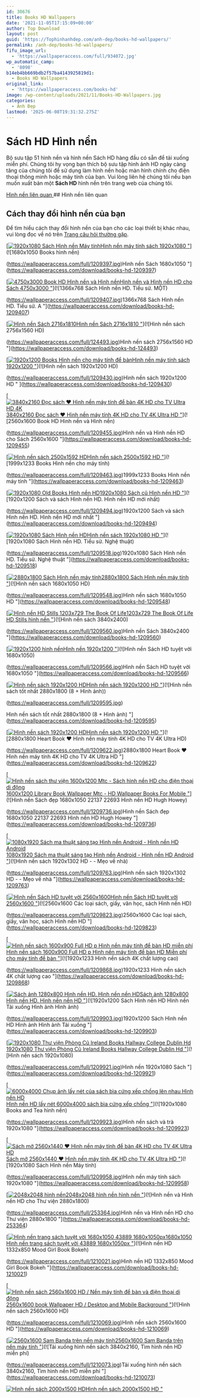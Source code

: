 ```yaml
---
id: 30676
title: Books HD Wallpapers
date: '2021-11-05T17:15:09+00:00'
author: Top Download
layout: post
guid: 'https://Tophinhanhdep.com/anh-dep/books-hd-wallpapers/'
permalink: /anh-dep/books-hd-wallpapers/
fifu_image_url:
  - 'https://wallpaperaccess.com/full/934072.jpg'
wp_automatic_camp:
  - '8098'
b14eb4bb669bdb2f57ba4143925819d1:
  - Books HD Wallpapers
original_link:
  - 'https://wallpaperaccess.com/books-hd'
image: /wp-content/uploads/2021/11/Books-HD-Wallpapers.jpg
categories:
  - Ảnh Đẹp
lastmod: '2025-06-08T19:31:32.275Z'
---
```

# Sách HD Hình nền

Bộ sưu tập 51 hình nền và hình nền Sách HD hàng đầu có sẵn để tải xuống miễn phí. Chúng tôi hy vọng bạn thích bộ sưu tập hình ảnh HD ngày càng tăng của chúng tôi để sử dụng làm hình nền hoặc màn hình chính cho điện thoại thông minh hoặc máy tính của bạn. Vui lòng liên hệ chúng tôi nếu bạn muốn xuất bản một **Sách HD** hình nền trên trang web của chúng tôi.

[Hình nền liên quan ](#related) ## Hình nền liên quan

## Cách thay đổi hình nền của bạn

Để tìm hiểu cách thay đổi hình nền của bạn cho các loại thiết bị khác nhau, vui lòng đọc về nó trên [Trang câu hỏi thường gặp](https://tophinhanhdep.com/faq/).

  
[[![1920x1080 Sách Hình nền Máy tính](https://wallpaperaccess.com/full/934072.jpg)Hình nền máy tính sách 1920x1080 "](https://wallpaperaccess.com/download/books-hd-934072)](![1680x1050 Books hình nền)

(https://wallpaperaccess.com/full/1209397.jpg)Hình nền Sách 1680x1050 "](https://wallpaperaccess.com/download/books-hd-1209397)

[[![4750x3000 Book HD Hình nền và Hình nền](https://wallpaperaccess.com/full/1209401.jpg)Hình nền và Hình nền HD cho Sách 4750x3000 "](https://wallpaperaccess.com/download/books-hd-1209401)](![1366x768 Sách Hình nền HD.  Tiểu sử.  MỘT)

(https://wallpaperaccess.com/full/1209407.jpg)1366x768 Sách Hình nền HD. Tiểu sử. A "](https://wallpaperaccess.com/download/books-hd-1209407)

[[![Hình nền Sách 2716x1810](https://wallpaperaccess.com/full/1209411.jpg)Hình nền Sách 2716x1810 "](https://wallpaperaccess.com/download/books-hd-1209411)](![Hình nền sách 2756x1560 HD)

(https://wallpaperaccess.com/full/124493.jpg)Hình nền sách 2756x1560 HD "](https://wallpaperaccess.com/download/books-hd-124493)

[[![1920x1200 Books Hình nền cho máy tính để bàn](https://wallpaperaccess.com/full/1209416.jpg)Hình nền máy tính sách 1920x1200 "](https://wallpaperaccess.com/download/books-hd-1209416)](![Hình nền sách 1920x1200 HD)

(https://wallpaperaccess.com/full/1209430.jpg)Hình nền sách 1920x1200 HD " ](https://wallpaperaccess.com/download/books-hd-1209430)

[[![3840x2160 Đọc sách ❤ Hình nền máy tính để bàn 4K HD cho TV Ultra HD 4K](https://wallpaperaccess.com/full/1209437.jpg)3840x2160 Đọc sách ❤ Hình nền máy tính 4K HD cho TV 4K Ultra HD "](https://wallpaperaccess.com/download/books-hd-1209437)](![2560x1600 Book HD Hình nền và Hình nền)

(https://wallpaperaccess.com/full/1209455.jpg)Hình nền và Hình nền HD cho Sách 2560x1600 "](https://wallpaperaccess.com/download/books-hd-1209455)

[[![Hình nền sách 2500x1592 HD](https://wallpaperaccess.com/full/124410.jpg)Hình nền sách 2500x1592 HD "](https://wallpaperaccess.com/download/books-hd-124410)](![1999x1233 Books Hình nền cho máy tính)

(https://wallpaperaccess.com/full/1209463.jpg)1999x1233 Books Hình nền máy tính "](https://wallpaperaccess.com/download/books-hd-1209463)

[[![1920x1080 Old Books Hình nền HD](https://wallpaperaccess.com/full/934065.jpg)1920x1080 Sách cũ Hình nền HD "](https://wallpaperaccess.com/download/books-hd-934065)](![1920x1200 Sách và sách Hình nền HD.  Hình nền HD mới nhất)

(https://wallpaperaccess.com/full/1209494.jpg)1920x1200 Sách và sách Hình nền HD. Hình nền HD mới nhất "](https://wallpaperaccess.com/download/books-hd-1209494)

[[![1920x1080 Sách Hình nền HD](https://wallpaperaccess.com/full/1209517.jpg)Hình nền sách 1920x1080 HD "](https://wallpaperaccess.com/download/books-hd-1209517)](![1920x1080 Sách Hình nền HD.  Tiểu sử.  Nghệ thuật)

(https://wallpaperaccess.com/full/1209518.jpg)1920x1080 Sách Hình nền HD. Tiểu sử. Nghệ thuật "](https://wallpaperaccess.com/download/books-hd-1209518)

[[![2880x1800 Sách Hình nền máy tính](https://wallpaperaccess.com/full/1209523.jpg)2880x1800 Sách Hình nền máy tính "](https://wallpaperaccess.com/download/books-hd-1209523)](![Hình nền sách 1680x1050 HD)

(https://wallpaperaccess.com/full/1209548.jpg)Hình nền sách 1680x1050 HD "](https://wallpaperaccess.com/download/books-hd-1209548)

[[![Hình nền HD Stills 1203x729 The Book Of Life](https://wallpaperaccess.com/full/1209551.jpg)1203x729 The Book Of Life HD Stills hình nền "](https://wallpaperaccess.com/download/books-hd-1209551)](![Hình nền sách 3840x2400)

(https://wallpaperaccess.com/full/1209560.jpg)Hình nền Sách 3840x2400 "](https://wallpaperaccess.com/download/books-hd-1209560)

[[![1920x1200 hình nền](https://wallpaperaccess.com/full/1209564.jpg)Hình nền 1920x1200 "](https://wallpaperaccess.com/download/books-hd-1209564)](![Hình nền Sách HD tuyệt vời 1680x1050)

(https://wallpaperaccess.com/full/1209566.jpg)Hình nền Sách HD tuyệt vời 1680x1050 "](https://wallpaperaccess.com/download/books-hd-1209566)

[[![Hình nền sách 1920x1200 HD](https://wallpaperaccess.com/full/1209574.jpg)Hình nền sách 1920x1200 HD "](https://wallpaperaccess.com/download/books-hd-1209574)](![Hình nền sách tốt nhất 2880x1800 (8 + Hình ảnh))

(https://wallpaperaccess.com/full/1209595.jpg)

Hình nền sách tốt nhất 2880x1800 (8 + Hình ảnh) "](https://wallpaperaccess.com/download/books-hd-1209595)

[[![Hình nền sách 1920x1200 HD](https://wallpaperaccess.com/full/1209609.jpg)Hình nền sách 1920x1200 HD "](https://wallpaperaccess.com/download/books-hd-1209609)](![2880x1800 Heart Book ❤ Hình nền máy tính 4K HD cho TV 4K Ultra HD)

(https://wallpaperaccess.com/full/1209622.jpg)2880x1800 Heart Book ❤ Hình nền máy tính 4K HD cho TV 4K Ultra HD "](https://wallpaperaccess.com/download/books-hd-1209622)

[[![Hình nền sách thư viện 1600x1200 Mtc - Sách hình nền HD cho điện thoại di động](https://wallpaperaccess.com/full/1209672.jpg)1600x1200 Library Book Wallpaper Mtc - HD Wallpaper Books For Mobile "](https://wallpaperaccess.com/download/books-hd-1209672)](![Hình nền Sách đẹp 1680x1050 22137 22693 Hình nền HD Hugh Howey)

(https://wallpaperaccess.com/full/1209736.jpg)Hình nền Sách đẹp 1680x1050 22137 22693 Hình nền HD Hugh Howey "](https://wallpaperaccess.com/download/books-hd-1209736)

[[![1080x1920 Sách ma thuật sáng tạo Hình nền Android - Hình nền HD Android](https://wallpaperaccess.com/full/1209755.jpg)1080x1920 Sách ma thuật sáng tạo Hình nền Android - Hình nền HD Android "](https://wallpaperaccess.com/download/books-hd-1209755)](![Hình nền sách 1920x1302 HD - - Mẹo về nhà)

(https://wallpaperaccess.com/full/1209763.jpg)Hình nền sách 1920x1302 HD - - Mẹo về nhà "](https://wallpaperaccess.com/download/books-hd-1209763)

[[![Hình nền Sách HD tuyệt vời 2560x1600](https://wallpaperaccess.com/full/1209796.jpg)Hình nền Sách HD tuyệt vời 2560x1600 "](https://wallpaperaccess.com/download/books-hd-1209796)](![2560x1600 Các loại sách, giấy, văn học, sách Hình nền HD)

(https://wallpaperaccess.com/full/1209823.jpg)2560x1600 Các loại sách, giấy, văn học, sách Hình nền HD "](https://wallpaperaccess.com/download/books-hd-1209823)

[[![Hình nền sách 1600x900 Full HD p Hình nền máy tính để bàn HD miễn phí](https://wallpaperaccess.com/full/1209848.jpg)Hình nền sách 1600x900 Full HD p Hình nền máy tính để bàn HD Miễn phí cho máy tính để bàn "](https://wallpaperaccess.com/download/books-hd-1209848)](![1920x1233 Hình nền sách 4K chất lượng cao)

(https://wallpaperaccess.com/full/1209868.jpg)1920x1233 Hình nền sách 4K chất lượng cao "](https://wallpaperaccess.com/download/books-hd-1209868)

[[![Sách ảnh 1280x800 Hình nền HD.  Hình nền nền HD](https://wallpaperaccess.com/full/1209875.jpg)Sách ảnh 1280x800 Hình nền HD. Hình nền nền HD "](https://wallpaperaccess.com/download/books-hd-1209875)](![1920x1200 Sách Hình nền HD Hình nền Tải xuống Hình ảnh Hình ảnh)

(https://wallpaperaccess.com/full/1209903.jpg)1920x1200 Sách Hình nền HD Hình ảnh Hình ảnh Tải xuống "](https://wallpaperaccess.com/download/books-hd-1209903)

[[![1920x1080 Thư viện Phòng Cũ Ireland Books Hallway College Dublin Hd](https://wallpaperaccess.com/full/1209547.jpg)1920x1080 Thư viện Phòng Cũ Ireland Books Hallway College Dublin Hd "](https://wallpaperaccess.com/download/books-hd-1209547)](![Hình nền sách 1920x1080)

(https://wallpaperaccess.com/full/1209921.jpg)Hình nền 1920x1080 Sách "](https://wallpaperaccess.com/download/books-hd-1209921)

[[![6000x4000 Chụp ảnh lấy nét của sách bìa cứng xếp chồng lên nhau Hình nền HD](https://wallpaperaccess.com/full/552976.jpg)Hình nền HD lấy nét 6000x4000 sách bìa cứng xếp chồng "](https://wallpaperaccess.com/download/books-hd-552976)](![1920x1080 Books and Tea hình nền)

(https://wallpaperaccess.com/full/1209923.jpg)Hình nền sách và trà 1920x1080 "](https://wallpaperaccess.com/download/books-hd-1209923)

[[![Sách mở 2560x1440 ❤ Hình nền máy tính để bàn 4K HD cho TV 4K Ultra HD](https://wallpaperaccess.com/full/1209927.jpg)Sách mở 2560x1440 ❤ Hình nền máy tính 4K HD cho TV 4K Ultra HD "](https://wallpaperaccess.com/download/books-hd-1209927)](![1920x1080 Sách Hình nền Máy tính)

(https://wallpaperaccess.com/full/1209958.jpg)Hình nền máy tính sách 1920x1080 "](https://wallpaperaccess.com/download/books-hd-1209958)

[[![2048x2048 hình nền](https://wallpaperaccess.com/full/1210006.jpg)2048x2048 hình nền hình nền "](https://wallpaperaccess.com/download/books-hd-1210006)](![Hình nền và Hình nền HD cho Thư viện 2880x1800)

(https://wallpaperaccess.com/full/253364.jpg)Hình nền và Hình nền HD cho Thư viện 2880x1800 "](https://wallpaperaccess.com/download/books-hd-253364)

[[![Hình nền trang sách tuyệt vời 1680x1050 43889 1680x1050px](https://wallpaperaccess.com/full/1210008.jpg)1680x1050 Hình nền trang sách tuyệt vời 43889 1680x1050px "](https://wallpaperaccess.com/download/books-hd-1210008)](![Hình nền HD 1332x850 Mood Girl Book Bokeh)

(https://wallpaperaccess.com/full/1210021.jpg)Hình nền HD 1332x850 Mood Girl Book Bokeh "](https://wallpaperaccess.com/download/books-hd-1210021)

[[![Hình nền sách 2560x1600 HD / Nền máy tính để bàn và điện thoại di động](https://wallpaperaccess.com/full/1210037.jpg)2560x1600 book Wallpaper HD / Desktop and Mobile Background "](https://wallpaperaccess.com/download/books-hd-1210037)](![Hình nền sách 2560x1600 HD)

(https://wallpaperaccess.com/full/1210069.jpg)Hình nền sách 2560x1600 HD "](https://wallpaperaccess.com/download/books-hd-1210069)

[[![2560x1600 Sam Banda trên nền máy tính](https://wallpaperaccess.com/full/124408.jpg)2560x1600 Sam Banda trên nền máy tính "](https://wallpaperaccess.com/download/books-hd-124408)](![Tải xuống hình nền sách 3840x2160, Tìm hình nền HD miễn phí)

(https://wallpaperaccess.com/full/1210073.jpg)Tải xuống hình nền sách 3840x2160, Tìm hình nền HD miễn phí "](https://wallpaperaccess.com/download/books-hd-1210073)

[![Hình nền sách 2000x1500 HD](https://wallpaperaccess.com/full/1210092.jpg)Hình nền sách 2000x1500 HD "](https://wallpaperaccess.com/download/books-hd-1210092)
